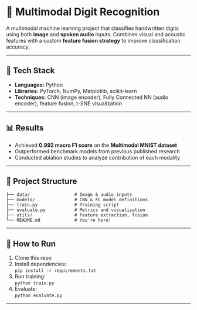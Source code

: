 # 🧠 Multimodal Digit Recognition

A multimodal machine learning project that classifies handwritten digits using both **image** and **spoken audio** inputs. Combines visual and acoustic features with a custom **feature fusion strategy** to improve classification accuracy.

---

## 🔧 Tech Stack

- **Languages:** Python  
- **Libraries:** PyTorch, NumPy, Matplotlib, scikit-learn  
- **Techniques:** CNN (image encoder), Fully Connected NN (audio encoder), feature fusion, t-SNE visualization

---

## 📊 Results

- Achieved **0.992 macro F1 score** on the **Multimodal MNIST dataset**
- Outperformed benchmark models from previous published research
- Conducted ablation studies to analyze contribution of each modality

---

## 📁 Project Structure

```
├── data/                 # Image & audio inputs
├── models/               # CNN & FC model definitions
├── train.py              # Training script
├── evaluate.py           # Metrics and visualization
├── utils/                # Feature extraction, fusion
└── README.md             # You're here!
```

---

## 🧪 How to Run

1. Clone this repo  
2. Install dependencies:  
   `pip install -r requirements.txt`  
3. Run training:  
   `python train.py`  
4. Evaluate:  
   `python evaluate.py`

---

